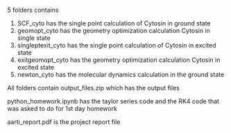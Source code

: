 5 folders contains

1. SCF_cyto has the single point calculation of Cytosin in ground state
2. geomopt_cyto has the geometry optimization calculation Cytosin in single state
3. singleptexit_cyto has the single point calculation of Cytosin in excited state
4. exitgeomopt_cyto has the geometry optimization calculation Cytosin in excited state
5. newton_cyto has the molecular dynamics calculation in the ground state 

All folders contain output_files.zip which has the output files

python_homework.ipynb has the taylor series code and the RK4 code that was asked to do for 1st day homework

aarti_report.pdf is the project report file


